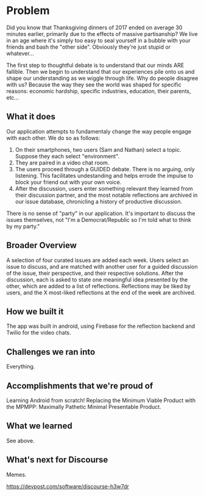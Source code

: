 # Problem
Did you know that Thanksgiving dinners of 2017 ended on average 30 minutes earlier, primarily due to the effects of massive partisanship?  We live in an age where it's simply too easy to seal yourself in a bubble with your friends and bash the "other side".  Obviously they're just stupid or whatever...

The first step to thoughtful debate is to understand that our minds ARE fallible.  Then we begin to understand that our experiences pile onto us and shape our understanding as we wiggle through life.  Why do people disagree with us?  Because the way they see the world was shaped for specific reasons: economic hardship, specific industries, education, their parents, etc...

## What it does
Our application attempts to fundamentaly change the way people engage with each other.  We do so as follows:

1. On their smartphones, two users (Sam and Nathan) select a topic.  Suppose they each select "environment".
2. They are paired in a video chat room.
3. The users proceed through a GUIDED debate.  There is no arguing, only listening.  This facilitates undestanding and helps errode the impulse to block your friend out with your own voice.
6. After the discussion, users enter something relevant they learned from their discussion partner, and the most notable reflections are archived in our issue database, chronicling a history of productive discussion.

There is no sense of "party" in our application.  It's important to discuss the issues themselves, not "I'm a Democrat/Republic so I'm told what to think by my party."

## Broader Overview
A selection of four curated issues are added each week. Users select an issue to discuss, and are matched with another user for a guided discussion of the issue, their perspective, and their respective solutions. After the discussion, each is asked to state one meaningful idea presented by the other, which are added to a list of reflections. Reflections may be liked by users, and the X most-liked reflections at the end of the week are archived.

## How we built it
The app was built in android, using Firebase for the reflection backend and Twilio for the video chats.
## Challenges we ran into
Everything.

## Accomplishments that we're proud of
Learning Android from scratch!
Replacing the Minimum Viable Product with the MPMPP: Maximally Pathetic Minimal Presentable Product.

## What we learned
See above.

## What's next for Discourse
Memes.

https://devpost.com/software/discourse-h3w7dr
